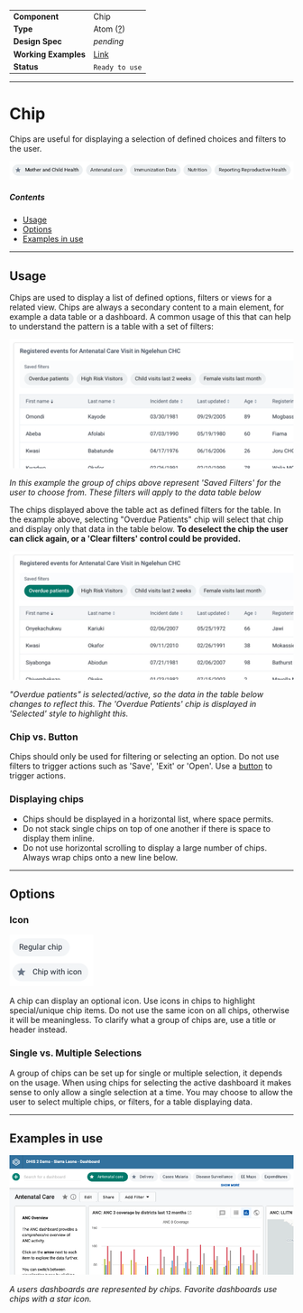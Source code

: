 | |  |
|-------------|------------------|
| **Component** | Chip |
| **Type** | Atom ([?](http://atomicdesign.bradfrost.com/chapter-2/))|
| **Design Spec** | *pending* |
| **Working Examples** | [Link](https://ui-core.dhis2.nu/demo/?path=/story/chip--default) |
| **Status** | `Ready to use` |

---

# Chip

Chips are useful for displaying a selection of defined choices and filters to the user.

![](../images/chip.png)

##### Contents

- [Usage](#usage)
- [Options](#options)
- [Examples in use](#examples-in-use)

---

## Usage

Chips are used to display a list of defined options, filters or views for a related view. Chips are always a secondary content to a main element, for example a data table or a dashboard. A common usage of this that can help to understand the pattern is a table with a set of filters:

![example of a chips being displayed with a data table](../images/chip-table@2x.png)

*In this example the group of chips above represent 'Saved Filters' for the user to choose from. These filters will apply to the data table below*

The chips displayed above the table act as defined filters for the table. In the example above, selecting "Overdue Patients" chip will select that chip and display only that data in the table below. **To deselect the chip the user can click again, or a 'Clear filters' control could be provided.**

![example of a selected chip and data table](../images/chip-table-selected.jpg)

*"Overdue patients" is selected/active, so the data in the table below changes to reflect this. The 'Overdue Patients' chip is displayed in 'Selected' style to highlight this.*

### Chip vs. Button

Chips should only be used for filtering or selecting an option. Do not use filters to trigger actions such as 'Save', 'Exit' or 'Open'. Use a [button](button.md) to trigger actions.

### Displaying chips

* Chips should be displayed in a horizontal list, where space permits.
* Do not stack single chips on top of one another if there is space to display them inline.
* Do not use horizontal scrolling to display a large number of chips. Always wrap chips onto a new line below.

---

## Options

### Icon

![](../images/chip-icon.png)

A chip can display an optional icon. Use icons in chips to highlight special/unique chip items. Do not use the same icon on all chips, otherwise it will be meaningless. To clarify what a group of chips are, use a title or header instead.

### Single vs. Multiple Selections

A group of chips can be set up for single or multiple selection, it depends on the usage. When using chips for selecting the active dashboard it makes sense to only allow a single selection at a time. You may choose to allow the user to select multiple chips, or filters, for a table displaying data.

---

## Examples in use

![](../images/chip-example-1.png)

*A users dashboards are represented by chips. Favorite dashboards use chips with a star icon.*
